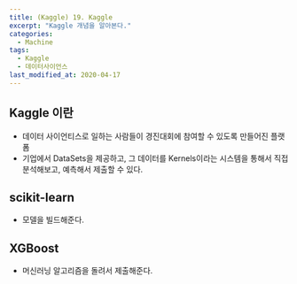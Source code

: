 ```yaml
---
title: (Kaggle) 19. Kaggle
excerpt: "Kaggle 개념을 알아본다."
categories:
  - Machine
tags:
  - Kaggle
  - 데이터사이언스
last_modified_at: 2020-04-17
---
```


## Kaggle 이란
- 데이터 사이언티스로 일하는 사람들이 경진대회에 참여할 수 있도록 만들어진 플랫폼
- 기업에서 DataSets을 제공하고, 그 데이터를 Kernels이라는 시스템을 통해서 직접 분석해보고, 예측해서 제출할 수 있다.

## scikit-learn
- 모델을 빌드해준다.

## XGBoost
- 머신러닝 알고리즘을 돌려서 제출해준다.